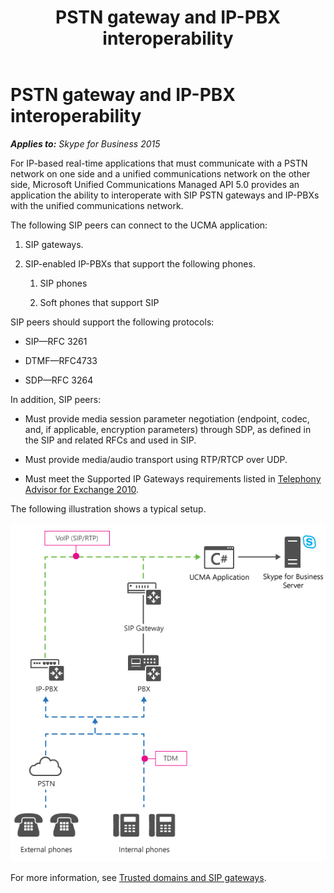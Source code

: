 ﻿---
title: PSTN gateway and IP-PBX interoperability
TOCTitle: PSTN gateway and IP-PBX interoperability
ms:assetid: 393b1403-3f11-4574-9d1b-0ed38764333d
ms:mtpsurl: https://msdn.microsoft.com/en-us/library/Dn465944(v=office.16)
ms:contentKeyID: 65239833
ms.date: 07/27/2015
mtps_version: v=office.16
---

# PSTN gateway and IP-PBX interoperability


_**Applies to:** Skype for Business 2015_

For IP-based real-time applications that must communicate with a PSTN network on one side and a unified communications network on the other side, Microsoft Unified Communications Managed API 5.0 provides an application the ability to interoperate with SIP PSTN gateways and IP-PBXs with the unified communications network.

The following SIP peers can connect to the UCMA application:

1.  SIP gateways.

2.  SIP-enabled IP-PBXs that support the following phones.
    
    1.  SIP phones
    
    2.  Soft phones that support SIP

SIP peers should support the following protocols:

  - SIP—RFC 3261

  - DTMF—RFC4733

  - SDP—RFC 3264

In addition, SIP peers:

  - Must provide media session parameter negotiation (endpoint, codec, and, if applicable, encryption parameters) through SDP, as defined in the SIP and related RFCs and used in SIP.

  - Must provide media/audio transport using RTP/RTCP over UDP.

  - Must meet the Supported IP Gateways requirements listed in [Telephony Advisor for Exchange 2010](http://technet.microsoft.com/en-us/library/ee364753.aspx).

The following illustration shows a typical setup.

![IP-PBX Gateway](images/Dn465944.UCMA-Gateway(Office.16).png "IP-PBX Gateway")

For more information, see [Trusted domains and SIP gateways](trusted-domains-and-sip-gateways.md).

